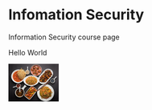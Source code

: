 # Infomation Security
Information Security  course page 

  Hello World


<img alt="alt_text" width="100px" src="chinesefood.jpg" />
